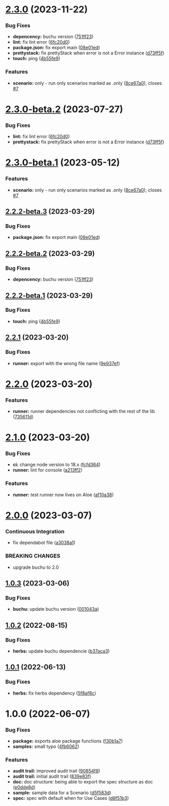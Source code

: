 # [2.3.0](https://github.com/herbsjs/aloe/compare/v2.2.1...v2.3.0) (2023-11-22)


### Bug Fixes

* **depencency:** buchu version ([751ff23](https://github.com/herbsjs/aloe/commit/751ff235e81a7742af6595afd5c67dd22a5bc9ce))
* **lint:** fix lint error ([6fc20d0](https://github.com/herbsjs/aloe/commit/6fc20d059e71c50aec81a545f47ee506d5a6d6f3))
* **package.json:** fix export main ([08e01ed](https://github.com/herbsjs/aloe/commit/08e01edc5575d74a6ee1499a594ed156d93c8bcb))
* **prettystack:** fix prettyStack when error is not a Error instance ([d73ff5f](https://github.com/herbsjs/aloe/commit/d73ff5fb1dc434e770546bc6b7bf849425fce52d))
* **touch:** ping ([4b55fe9](https://github.com/herbsjs/aloe/commit/4b55fe9929b978a647ac89ba498fa3ff428e6208))


### Features

* **scenario:** only - run only scenarios marked as .only ([8ce67a0](https://github.com/herbsjs/aloe/commit/8ce67a023220cfe8679c43a7885d97072499cb46)), closes [#7](https://github.com/herbsjs/aloe/issues/7)

# [2.3.0-beta.2](https://github.com/herbsjs/aloe/compare/v2.3.0-beta.1...v2.3.0-beta.2) (2023-07-27)


### Bug Fixes

* **lint:** fix lint error ([6fc20d0](https://github.com/herbsjs/aloe/commit/6fc20d059e71c50aec81a545f47ee506d5a6d6f3))
* **prettystack:** fix prettyStack when error is not a Error instance ([d73ff5f](https://github.com/herbsjs/aloe/commit/d73ff5fb1dc434e770546bc6b7bf849425fce52d))

# [2.3.0-beta.1](https://github.com/herbsjs/aloe/compare/v2.2.2-beta.3...v2.3.0-beta.1) (2023-05-12)


### Features

* **scenario:** only - run only scenarios marked as .only ([8ce67a0](https://github.com/herbsjs/aloe/commit/8ce67a023220cfe8679c43a7885d97072499cb46)), closes [#7](https://github.com/herbsjs/aloe/issues/7)

## [2.2.2-beta.3](https://github.com/herbsjs/aloe/compare/v2.2.2-beta.2...v2.2.2-beta.3) (2023-03-29)


### Bug Fixes

* **package.json:** fix export main ([08e01ed](https://github.com/herbsjs/aloe/commit/08e01edc5575d74a6ee1499a594ed156d93c8bcb))

## [2.2.2-beta.2](https://github.com/herbsjs/aloe/compare/v2.2.2-beta.1...v2.2.2-beta.2) (2023-03-29)


### Bug Fixes

* **depencency:** buchu version ([751ff23](https://github.com/herbsjs/aloe/commit/751ff235e81a7742af6595afd5c67dd22a5bc9ce))

## [2.2.2-beta.1](https://github.com/herbsjs/aloe/compare/v2.2.1...v2.2.2-beta.1) (2023-03-29)


### Bug Fixes

* **touch:** ping ([4b55fe9](https://github.com/herbsjs/aloe/commit/4b55fe9929b978a647ac89ba498fa3ff428e6208))

## [2.2.1](https://github.com/herbsjs/aloe/compare/v2.2.0...v2.2.1) (2023-03-20)


### Bug Fixes

* **runner:** export with the wrong file name ([9e937ef](https://github.com/herbsjs/aloe/commit/9e937ef686b08cd5ee78c718deb7e0bec5ed9948))

# [2.2.0](https://github.com/herbsjs/aloe/compare/v2.1.0...v2.2.0) (2023-03-20)


### Features

* **runner:** runner dependencies not conflicting with the rest of the lib ([735611d](https://github.com/herbsjs/aloe/commit/735611d6cd99259fb5d821de3e645e2d148fc004))

# [2.1.0](https://github.com/herbsjs/aloe/compare/v2.0.0...v2.1.0) (2023-03-20)


### Bug Fixes

* **ci:** change node version to 18.x ([fcfd364](https://github.com/herbsjs/aloe/commit/fcfd36407f519466c85041fc4919d5d8700a7f77))
* **runner:** lint for console ([a213ff2](https://github.com/herbsjs/aloe/commit/a213ff2d7c982425a41b112ed41d5476ecd786c6))


### Features

* **runner:** test runner now lives on Aloe ([af10a38](https://github.com/herbsjs/aloe/commit/af10a38cf1ac51b68f79b3e5d8fb70032c978451))

# [2.0.0](https://github.com/herbsjs/aloe/compare/v1.0.3...v2.0.0) (2023-03-07)


### Continuous Integration

* fix dependabot file ([a3038a1](https://github.com/herbsjs/aloe/commit/a3038a198000552caa3720650ed765aa2b9c9120))


### BREAKING CHANGES

* upgrade buchu to 2.0

## [1.0.3](https://github.com/herbsjs/aloe/compare/v1.0.2...v1.0.3) (2023-03-06)


### Bug Fixes

* **buchu:** update buchu version ([001043a](https://github.com/herbsjs/aloe/commit/001043acd784145ccafde526b268cf2f471750db))

## [1.0.2](https://github.com/herbsjs/aloe/compare/v1.0.1...v1.0.2) (2022-08-15)


### Bug Fixes

* **herbs:** update buchu dependencie ([b37aca3](https://github.com/herbsjs/aloe/commit/b37aca347adbdd0bdc00a438ae4965b213600daa))

## [1.0.1](https://github.com/herbsjs/aloe/compare/v1.0.0...v1.0.1) (2022-06-13)


### Bug Fixes

* **herbs:** fix herbs dependency ([5f8af8c](https://github.com/herbsjs/aloe/commit/5f8af8cf4a2db8de84f334ec15a7f6a4d0fec2af))

# 1.0.0 (2022-06-07)


### Bug Fixes

* **package:** exports aloe package functions ([f30b1a7](https://github.com/herbsjs/aloe/commit/f30b1a7b2edfe35d216c07ad39af034e871be62f))
* **samples:** small typo ([4fb6062](https://github.com/herbsjs/aloe/commit/4fb6062c8b46f8c220427c802af30c262b2c052f))


### Features

* **audit trail:** improved audit trail ([90854f8](https://github.com/herbsjs/aloe/commit/90854f865358c95cdcad93bf95e20415c69c4d61))
* **audit trail:** initial audit trail ([839e83f](https://github.com/herbsjs/aloe/commit/839e83fb9aa507394dd577929216f77c4a914595))
* **doc:** doc structure: being able to export the spec structure as doc ([e0dde8d](https://github.com/herbsjs/aloe/commit/e0dde8d050f3423934149a428c6f60ae3667be9a))
* **sample:** sample data for a Scenario ([d5f583d](https://github.com/herbsjs/aloe/commit/d5f583d5c274e8debfc487b7540cf1736ee68e35))
* **spec:** spec with default when for Use Cases ([d8f51b3](https://github.com/herbsjs/aloe/commit/d8f51b3a1650faaf7e309039f54a967378411e47))
